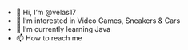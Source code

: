 - 👋 Hi, I’m @velas17
- 👀 I’m interested in Video Games, Sneakers & Cars
- 🌱 I’m currently learning Java
- 📫 How to reach me 

<!---
velas17/velas17 is a ✨ special ✨ repository because its `README.md` (this file) appears on your GitHub profile.
You can click the Preview link to take a look at your changes.
--->
